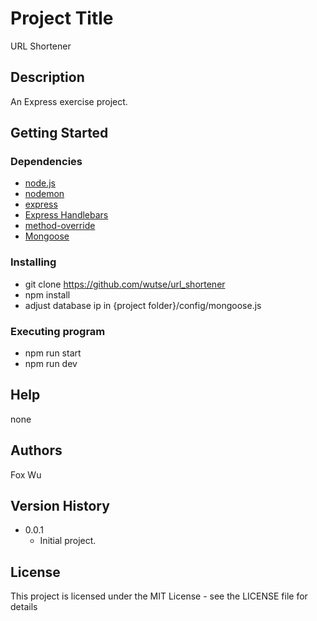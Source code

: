 # Project Title

URL Shortener

## Description

An Express exercise project.

## Getting Started

### Dependencies

* [node.js](https://nodejs.org/en/)
* [nodemon](https://www.npmjs.com/package/nodemon)
* [express](https://www.npmjs.com/package/express)
* [Express Handlebars](https://www.npmjs.com/package/express-handlebars)
* [method-override](https://www.npmjs.com/package/method-override)
* [Mongoose](https://www.npmjs.com/package/mongoose)

### Installing

* git clone https://github.com/wutse/url_shortener
* npm install
* adjust database ip in {project folder}/config/mongoose.js

### Executing program

* npm run start
* npm run dev

## Help

none

## Authors

Fox Wu

## Version History

* 0.0.1
    * Initial project.

## License

This project is licensed under the MIT License - see the LICENSE file for details
